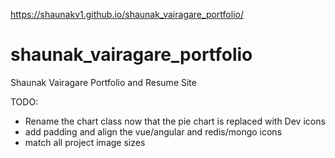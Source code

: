 https://shaunakv1.github.io/shaunak_vairagare_portfolio/

# shaunak_vairagare_portfolio
Shaunak Vairagare Portfolio and Resume Site


TODO: 

- Rename the chart class now that the pie chart is replaced with Dev icons
- add padding and align the vue/angular and redis/mongo icons
- match all project image sizes
